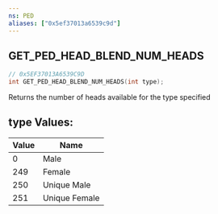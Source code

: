 ```yaml
---
ns: PED
aliases: ["0x5ef37013a6539c9d"]
---
```

## GET_PED_HEAD_BLEND_NUM_HEADS

```c
// 0x5EF37013A6539C9D
int GET_PED_HEAD_BLEND_NUM_HEADS(int type);
```

Returns the number of heads available for the type specified

## type Values:
| Value | Name |
| --- | --- |
| 0 | Male |
| 249 | Female |
| 250 | Unique Male |
| 251 | Unique Female |

